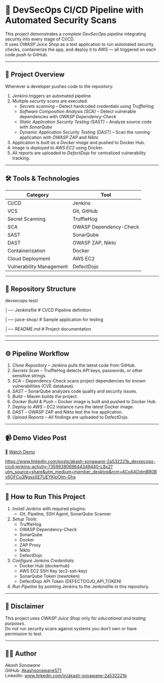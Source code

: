 # 🔐 DevSecOps CI/CD Pipeline with Automated Security Scans

This project demonstrates a *complete DevSecOps pipeline* integrating security into every stage of CI/CD.  
It uses *OWASP Juice Shop* as a test application to run automated security checks, containerize the app, and deploy it to AWS — all triggered on each code push to GitHub.

---

## 🚀 Project Overview

Whenever a developer pushes code to the repository:
1. *Jenkins* triggers an automated pipeline.
2. Multiple *security scans* are executed:
   - *Secrets scanning* – Detect hardcoded credentials using *TruffleHog*
   - *Software Composition Analysis (SCA)* – Detect vulnerable dependencies with *OWASP Dependency-Check*
   - *Static Application Security Testing (SAST)* – Analyze source code with *SonarQube*
   - *Dynamic Application Security Testing (DAST)* – Scan the running application with *OWASP ZAP* and *Nikto*
3. Application is *built as a Docker image* and pushed to Docker Hub.
4. Image is *deployed to AWS EC2* using Docker.
5. All reports are uploaded to *DefectDojo* for centralized vulnerability tracking.

---

## 🛠 Tools & Technologies

| Category | Tool |
|----------|------|
| CI/CD | Jenkins |
| VCS | Git, GitHub |
| Secret Scanning | TruffleHog |
| SCA | OWASP Dependency-Check |
| SAST | SonarQube |
| DAST | OWASP ZAP, Nikto |
| Containerization | Docker |
| Cloud Deployment | AWS EC2 |
| Vulnerability Management | DefectDojo |

---

## 📂 Repository Structure

devsecops-test/ 

│── Jenkinsfile     # CI/CD Pipeline definition 

│── juice-shop/     # Sample application for testing 

│── README.md       # Project documentation

---

---

## ⚙ Pipeline Workflow

1. *Clone Repository* – Jenkins pulls the latest code from GitHub.
2. *Secrets Scan* – TruffleHog detects API keys, passwords, or other sensitive strings.
3. *SCA* – Dependency-Check scans project dependencies for known vulnerabilities (CVE database).
4. *SAST* – SonarQube analyzes code quality and security issues.
5. *Build* – Maven builds the project.
6. *Docker Build & Push* – Docker image is built and pushed to Docker Hub.
7. *Deploy to AWS* – EC2 instance runs the latest Docker image.
8. *DAST* – OWASP ZAP and Nikto test the live application.
9. *Upload Reports* – All findings are uploaded to DefectDojo.

---

## 📹 Demo Video Post
📌 [Watch Demo](#)

https://www.linkedin.com/posts/akash-sonawane-2a532221b_devsecops-cicd-jenkins-activity-7359938069644349440-L8x2?utm_source=share&utm_medium=member_desktop&rcm=ACoAADdmBR0Bv6OFCu3NgssXE7UEYKlpOlm-Ghs

---

## 📌 How to Run This Project

1. *Install Jenkins* with required plugins:
   - Git, Pipeline, SSH Agent, SonarQube Scanner
2. *Setup Tools*:
   - TruffleHog
   - OWASP Dependency-Check
   - SonarQube
   - Docker
   - ZAP Proxy
   - Nikto
   - DefectDojo
3. *Configure Jenkins Credentials*:
   - Docker Hub (dockerhub)
   - AWS EC2 SSH Key (ec2-ssh-key)
   - SonarQube Token (newtoken)
   - DefectDojo API Token (DEFECTDOJO_API_TOKEN)
4. *Run Pipeline* by pointing Jenkins to the Jenkinsfile in this repository.

---

## 📄 Disclaimer
This project uses *OWASP Juice Shop* only for *educational and testing purposes*.  
Do *not* run security scans against systems you don’t own or have permission to test.

---

## 👨‍💻 Author
*Akash Sonawane*  
GitHub: [Akashsonawane571](https://github.com/Akashsonawane571)  
LinkedIn: www.linkedin.com/in/akash-sonawane-2a532221b


